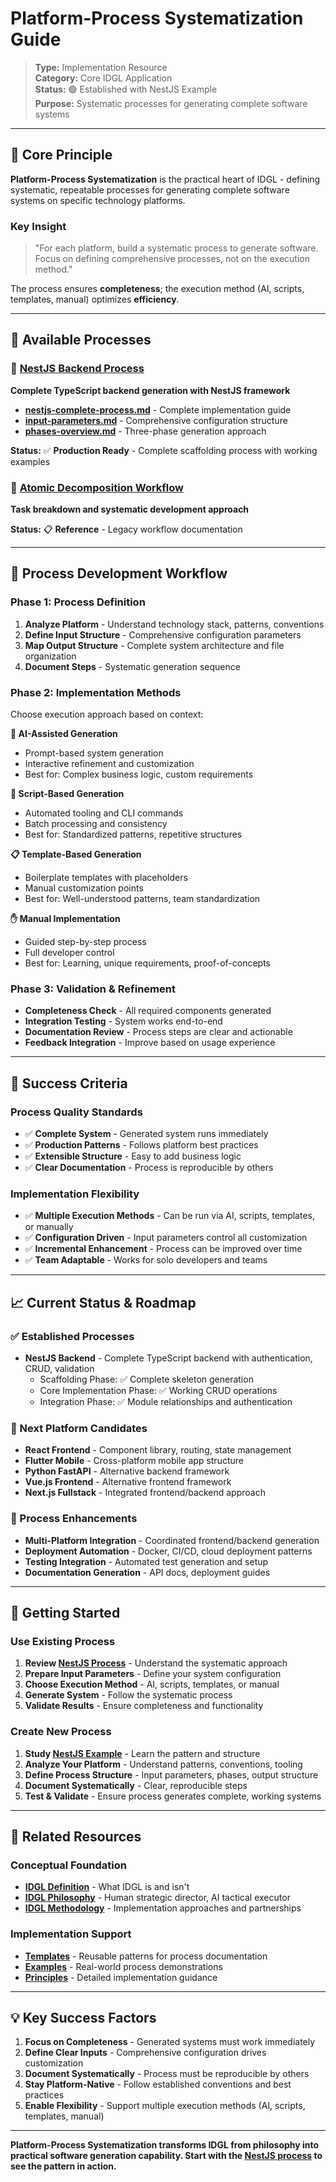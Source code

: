 # Platform-Process Systematization Guide

> **Type:** Implementation Resource  
> **Category:** Core IDGL Application  
> **Status:** 🟢 Established with NestJS Example  
> **Purpose:** Systematic processes for generating complete software systems

---

## **🎯 Core Principle**

**Platform-Process Systematization** is the practical heart of IDGL - defining systematic, repeatable processes for generating complete software systems on specific technology platforms.

### **Key Insight**
> "For each platform, build a systematic process to generate software. Focus on defining comprehensive processes, not on the execution method."

The process ensures **completeness**; the execution method (AI, scripts, templates, manual) optimizes **efficiency**.

---

## **📁 Available Processes**

### **🚀 [NestJS Backend Process](./nestjs/)**
**Complete TypeScript backend generation with NestJS framework**

- **[nestjs-complete-process.md](./nestjs/nestjs-complete-process.md)** - Complete implementation guide
- **[input-parameters.md](./nestjs/input-parameters.md)** - Comprehensive configuration structure  
- **[phases-overview.md](./nestjs/phases-overview.md)** - Three-phase generation approach

**Status:** ✅ **Production Ready** - Complete scaffolding process with working examples

### **🔧 [Atomic Decomposition Workflow](./atomic-decomposition-workflow.md)**
**Task breakdown and systematic development approach**

**Status:** 📋 **Reference** - Legacy workflow documentation

---

## **🔧 Process Development Workflow**

### **Phase 1: Process Definition**
1. **Analyze Platform** - Understand technology stack, patterns, conventions
2. **Define Input Structure** - Comprehensive configuration parameters
3. **Map Output Structure** - Complete system architecture and file organization
4. **Document Steps** - Systematic generation sequence

### **Phase 2: Implementation Methods**
Choose execution approach based on context:

**🤖 AI-Assisted Generation**
- Prompt-based system generation
- Interactive refinement and customization
- Best for: Complex business logic, custom requirements

**📜 Script-Based Generation**
- Automated tooling and CLI commands
- Batch processing and consistency
- Best for: Standardized patterns, repetitive structures

**📋 Template-Based Generation**
- Boilerplate templates with placeholders
- Manual customization points
- Best for: Well-understood patterns, team standardization

**✋ Manual Implementation**
- Guided step-by-step process
- Full developer control
- Best for: Learning, unique requirements, proof-of-concepts

### **Phase 3: Validation & Refinement**
- **Completeness Check** - All required components generated
- **Integration Testing** - System works end-to-end
- **Documentation Review** - Process steps are clear and actionable
- **Feedback Integration** - Improve based on usage experience

---

## **🎯 Success Criteria**

### **Process Quality Standards**
- ✅ **Complete System** - Generated system runs immediately
- ✅ **Production Patterns** - Follows platform best practices
- ✅ **Extensible Structure** - Easy to add business logic
- ✅ **Clear Documentation** - Process is reproducible by others

### **Implementation Flexibility**
- ✅ **Multiple Execution Methods** - Can be run via AI, scripts, templates, or manually
- ✅ **Configuration Driven** - Input parameters control all customization
- ✅ **Incremental Enhancement** - Process can be improved over time
- ✅ **Team Adaptable** - Works for solo developers and teams

---

## **📈 Current Status & Roadmap**

### **✅ Established Processes**
- **NestJS Backend** - Complete TypeScript backend with authentication, CRUD, validation
  - Scaffolding Phase: ✅ Complete skeleton generation
  - Core Implementation Phase: ✅ Working CRUD operations  
  - Integration Phase: ✅ Module relationships and authentication

### **🎯 Next Platform Candidates**
- **React Frontend** - Component library, routing, state management
- **Flutter Mobile** - Cross-platform mobile app structure  
- **Python FastAPI** - Alternative backend framework
- **Vue.js Frontend** - Alternative frontend framework
- **Next.js Fullstack** - Integrated frontend/backend approach

### **🔧 Process Enhancements**
- **Multi-Platform Integration** - Coordinated frontend/backend generation
- **Deployment Automation** - Docker, CI/CD, cloud deployment patterns
- **Testing Integration** - Automated test generation and setup
- **Documentation Generation** - API docs, deployment guides

---

## **🚀 Getting Started**

### **Use Existing Process**
1. **Review [NestJS Process](./nestjs/)** - Understand the systematic approach
2. **Prepare Input Parameters** - Define your system configuration
3. **Choose Execution Method** - AI, scripts, templates, or manual
4. **Generate System** - Follow the systematic process
5. **Validate Results** - Ensure completeness and functionality

### **Create New Process**
1. **Study [NestJS Example](./nestjs/)** - Learn the pattern and structure
2. **Analyze Your Platform** - Understand patterns, conventions, tooling
3. **Define Process Structure** - Input parameters, phases, output structure
4. **Document Systematically** - Clear, reproducible steps
5. **Test & Validate** - Ensure process generates complete, working systems

---

## **🔗 Related Resources**

### **Conceptual Foundation**
- **[IDGL Definition](../00-concept/idgl-definition.md)** - What IDGL is and isn't
- **[IDGL Philosophy](../00-concept/idgl-philosophy.md)** - Human strategic director, AI tactical executor
- **[IDGL Methodology](../00-concept/idgl-methodology.md)** - Implementation approaches and partnerships

### **Implementation Support**
- **[Templates](../templates/)** - Reusable patterns for process documentation
- **[Examples](../examples/)** - Real-world process demonstrations
- **[Principles](../principles/)** - Detailed implementation guidance

---

## **💡 Key Success Factors**

1. **Focus on Completeness** - Generated systems must work immediately
2. **Define Clear Inputs** - Comprehensive configuration drives customization
3. **Document Systematically** - Process must be reproducible by others
4. **Stay Platform-Native** - Follow established conventions and best practices
5. **Enable Flexibility** - Support multiple execution methods (AI, scripts, templates, manual)

---

**Platform-Process Systematization transforms IDGL from philosophy into practical software generation capability. Start with the [NestJS process](./nestjs/) to see the pattern in action.** 